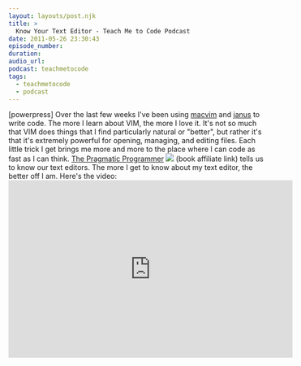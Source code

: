 ```yaml
---
layout: layouts/post.njk
title: >
  Know Your Text Editor - Teach Me to Code Podcast
date: 2011-05-26 23:30:43
episode_number:
duration:
audio_url:
podcast: teachmetocode
tags:
  - teachmetocode
  - podcast
---
```


[powerpress] Over the last few weeks I've been using [macvim](https://github.com/b4winckler/macvim/wiki) and [janus](http://github.com/carlhuda/janus) to write code. The more I learn about VIM, the more I love it. It's not so much that VIM does things that I find particularly natural or "better", but rather it's that it's extremely powerful for opening, managing, and editing files. Each little trick I get brings me more and more to the place where I can code as fast as I can think. [The Pragmatic Programmer](http://www.amazon.com/gp/product/020161622X/ref=as_li_ss_tl?ie=UTF8&tag=chamaxwoo-20&linkCode=as2&camp=217145&creative=399349&creativeASIN=020161622X) ![](http://www.assoc-amazon.com/e/ir?t=&l=as2&o=1&a=020161622X&camp=217145&creative=399349) (book affiliate link) tells us to know our text editors. The more I get to know about my text editor, the better off I am. Here's the video: <iframe width="560" height="349" src="http://www.youtube.com/embed/YYowwGmK2ak" frameborder="0" allowfullscreen></iframe>
